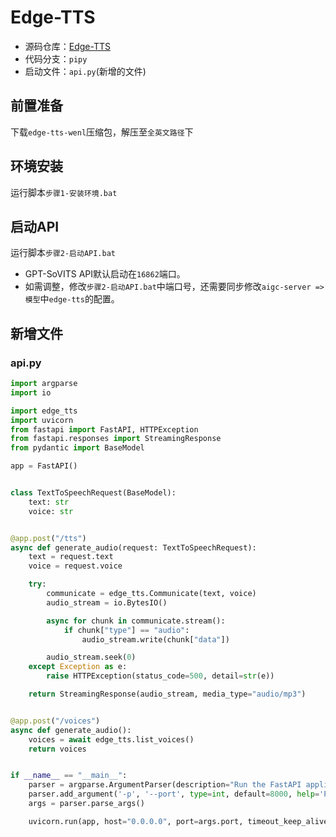 # Edge-TTS
- 源码仓库：[Edge-TTS](https://github.com/rany2/edge-tts)
- 代码分支：`pipy`
- 启动文件：`api.py`(新增的文件)

## 前置准备
下载`edge-tts-wenl`压缩包，解压至`全英文路径`下

## 环境安装
运行脚本`步骤1-安装环境.bat`

## 启动API
运行脚本`步骤2-启动API.bat`

- GPT-SoVITS API默认启动在`16862`端口。
- 如需调整，修改`步骤2-启动API.bat`中端口号，还需要同步修改`aigc-server => 模型`中`edge-tts`的配置。

## 新增文件

### api.py

```python
import argparse
import io

import edge_tts
import uvicorn
from fastapi import FastAPI, HTTPException
from fastapi.responses import StreamingResponse
from pydantic import BaseModel

app = FastAPI()


class TextToSpeechRequest(BaseModel):
    text: str
    voice: str


@app.post("/tts")
async def generate_audio(request: TextToSpeechRequest):
    text = request.text
    voice = request.voice

    try:
        communicate = edge_tts.Communicate(text, voice)
        audio_stream = io.BytesIO()

        async for chunk in communicate.stream():
            if chunk["type"] == "audio":
                audio_stream.write(chunk["data"])

        audio_stream.seek(0)
    except Exception as e:
        raise HTTPException(status_code=500, detail=str(e))

    return StreamingResponse(audio_stream, media_type="audio/mp3")


@app.post("/voices")
async def generate_audio():
    voices = await edge_tts.list_voices()
    return voices


if __name__ == "__main__":
    parser = argparse.ArgumentParser(description="Run the FastAPI application")
    parser.add_argument('-p', '--port', type=int, default=8000, help='Port to run the API on')
    args = parser.parse_args()

    uvicorn.run(app, host="0.0.0.0", port=args.port, timeout_keep_alive=120)

```